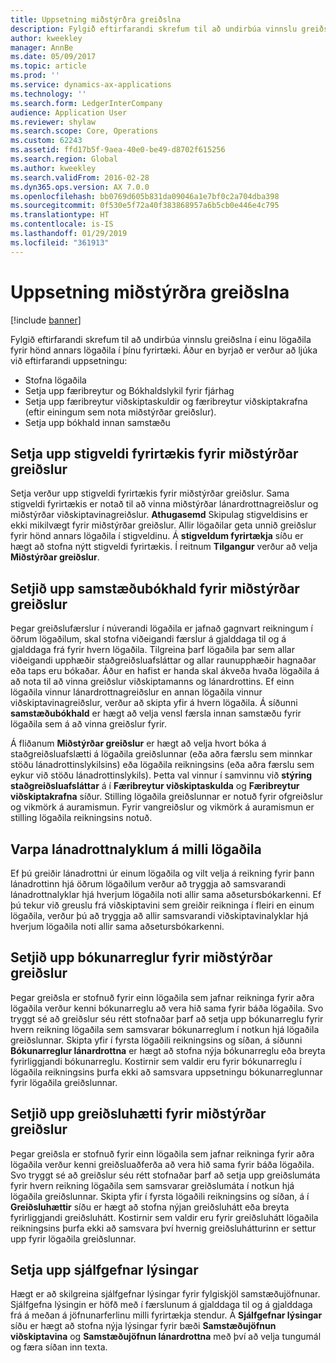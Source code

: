 ```yaml
---
title: Uppsetning miðstýrðra greiðslna
description: Fylgið eftirfarandi skrefum til að undirbúa vinnslu greiðslna í einu lögaðila fyrir hönd annars lögaðila í þínu fyrirtæki.
author: kweekley
manager: AnnBe
ms.date: 05/09/2017
ms.topic: article
ms.prod: ''
ms.service: dynamics-ax-applications
ms.technology: ''
ms.search.form: LedgerInterCompany
audience: Application User
ms.reviewer: shylaw
ms.search.scope: Core, Operations
ms.custom: 62243
ms.assetid: ffd17b5f-9aea-40e0-be49-d8702f615256
ms.search.region: Global
ms.author: kweekley
ms.search.validFrom: 2016-02-28
ms.dyn365.ops.version: AX 7.0.0
ms.openlocfilehash: bb0769d605b831da09046a1e7bf0c2a704dba398
ms.sourcegitcommit: 0f530e5f72a40f383868957a6b5cb0e446e4c795
ms.translationtype: HT
ms.contentlocale: is-IS
ms.lasthandoff: 01/29/2019
ms.locfileid: "361913"
---
```

# <a name="set-up-centralized-payments"></a>Uppsetning miðstýrðra greiðslna

[!include [banner](../includes/banner.md)]

Fylgið eftirfarandi skrefum til að undirbúa vinnslu greiðslna í einu lögaðila fyrir hönd annars lögaðila í þínu fyrirtæki. Áður en byrjað er verður að ljúka við eftirfarandi uppsetningu:

-   Stofna lögaðila
-   Setja upp færibreytur og Bókhaldslykil fyrir fjárhag
-   Setja upp færibreytur viðskiptaskuldir og færibreytur viðskiptakrafna (eftir einingum sem nota miðstýrðar greiðslur).
-   Setja upp bókhald innan samstæðu

## <a name="set-up-an-organizational-hierarchy-for-centralized-payments"></a>Setja upp stigveldi fyrirtækis fyrir miðstýrðar greiðslur
Setja verður upp stigveldi fyrirtækis fyrir miðstýrðar greiðslur. Sama stigveldi fyrirtækis er notað til að vinna miðstýrðar lánardrottnagreiðslur og miðstýrðar viðskiptavinagreiðslur. **Athugasemd** Skipulag stigveldisins er ekki mikilvægt fyrir miðstýrðar greiðslur. Allir lögaðilar geta unnið greiðslur fyrir hönd annars lögaðila í stigveldinu. Á **stigveldum fyrirtækja** síðu er hægt að stofna nýtt stigveldi fyrirtækis. Í reitnum **Tilgangur** verður að velja **Miðstýrðar greiðslur**. 

## <a name="set-up-an-intercompany-account-for-centralized-payments"></a>Setjið upp samstæðubókhald fyrir miðstýrðar greiðslur
Þegar greiðslufærslur í núverandi lögaðila er jafnað gagnvart reikningum í öðrum lögaðilum, skal stofna viðeigandi færslur á gjalddaga til og á gjalddaga frá fyrir hvern lögaðila. Tilgreina þarf lögaðila þar sem allar viðeigandi upphæðir staðgreiðsluafsláttar og allar raunupphæðir hagnaðar eða taps eru bókaðar. Áður en hafist er handa skal ákveða hvaða lögaðila á að nota til að vinna greiðslur viðskiptamanns og lánardrottins. Ef einn lögaðila vinnur lánardrottnagreiðslur en annan lögaðila vinnur viðskiptavinagreiðslur, verður að skipta yfir á hvern lögaðila. Á síðunni **samstæðubókhald** er hægt að velja vensl færsla innan samstæðu fyrir lögaðila sem á að vinna greiðslur fyrir. 

Á fliðanum **Miðstýrðar greiðslur** er hægt að velja hvort bóka á staðgreiðsluafslætti á lögaðila greiðslunnar (eða aðra færslu sem minnkar stöðu lánadrottinslykilsins) eða lögaðila reikningsins (eða aðra færslu sem eykur við stöðu lánadrottinslykils). Þetta val vinnur í samvinnu við **stýring staðgreiðsluafsláttar** á í **Færibreytur viðskiptaskulda** og **Færibreytur viðskiptakrafna** síður. Stilling lögaðila greiðslunnar er notuð fyrir ofgreiðslur og vikmörk á auramismun. Fyrir vangreiðslur og vikmörk á auramismun er stilling lögaðila reikningsins notuð.

## <a name="map-vendor-accounts-across-legal-entities"></a>Varpa lánadrottnalyklum á milli lögaðila
Ef þú greiðir lánadrottni úr einum lögaðila og vilt velja á reikning fyrir þann lánadrottinn hjá öðrum lögaðilum verður að tryggja að samsvarandi lánadrottnalyklar hjá hverjum lögaðila noti allir sama aðsetursbókarkenni. Ef þú tekur við greuslu frá viðskiptavini sem greiðir reikninga í fleiri en einum lögaðila, verður þú að tryggja að allir samsvarandi viðskiptavinalyklar hjá hverjum lögaðila noti allir sama aðsetursbókarkenni.

## <a name="set-up-posting-profiles-for-centralized-payments"></a>Setjið upp bókunarreglur fyrir miðstýrðar greiðslur
Þegar greiðsla er stofnuð fyrir einn lögaðila sem jafnar reikninga fyrir aðra lögaðila verður kenni bókunarreglu að vera hið sama fyrir báða lögaðila. Svo tryggt sé að greiðslur séu rétt stofnaðar þarf að setja upp bókunarreglu fyrir hvern reikning lögaðila sem samsvarar bókunarreglum í notkun hjá lögaðila greiðslunnar. Skipta yfir í fyrsta lögaðili reikningsins og síðan, á síðunni **Bókunarreglur lánardrottna** er hægt að stofna nýja bókunarreglu eða breyta fyrirliggjandi bókunarreglu. Kostirnir sem valdir eru fyrir bókunarreglu í lögaðila reikningsins þurfa ekki að samsvara uppsetningu bókunarreglunnar fyrir lögaðila greiðslunnar.

## <a name="set-up-methods-of-payment-for-centralized-payments"></a>Setjið upp greiðsluhætti fyrir miðstýrðar greiðslur
Þegar greiðsla er stofnuð fyrir einn lögaðila sem jafnar reikninga fyrir aðra lögaðila verður kenni greiðsluaðferða að vera hið sama fyrir báða lögaðila. Svo tryggt sé að greiðslur séu rétt stofnaðar þarf að setja upp greiðslumáta fyrir hvern reikning lögaðila sem samsvarar greiðslumáta í notkun hjá lögaðila greiðslunnar. Skipta yfir í fyrsta lögaðili reikningsins og síðan, á í **Greiðsluhættir** síðu er hægt að stofna nýjan greiðsluhátt eða breyta fyrirliggjandi greiðsluhátt. Kostirnir sem valdir eru fyrir greiðsluhátt lögaðila reikningsins þurfa ekki að samsvara því hvernig greiðsluhátturinn er settur upp fyrir lögaðila greiðslunnar.

## <a name="set-up-default-descriptions"></a>Setja upp sjálfgefnar lýsingar
Hægt er að skilgreina sjálfgefnar lýsingar fyrir fylgiskjöl samstæðujöfnunar. Sjálfgefna lýsingin er höfð með í færslunum á gjalddaga til og á gjalddaga frá á meðan á jöfnunarferlinu milli fyrirtækja stendur. Á **Sjálfgefnar lýsingar** síðu er hægt að stofna nýja lýsingar fyrir bæði **Samstæðujöfnun viðskiptavina** og **Samstæðujöfnun lánardrottna** með því að velja tungumál og færa síðan inn texta.



